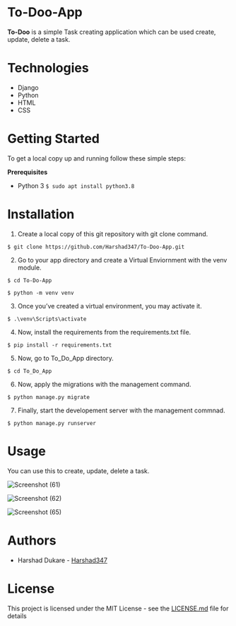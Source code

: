 # To-Doo-App
**To-Doo** is a simple Task creating application which can be used create, update, delete a task. 

# Technologies
- Django
- Python
- HTML
- CSS

# Getting Started
To get a local copy up and running follow these simple steps:

**Prerequisites**
- Python 3
`
$ sudo apt install python3.8
`

# Installation
1. Create a local copy of this git repository with git clone command.

`
$ git clone https://github.com/Harshad347/To-Doo-App.git
`

2. Go to your app directory and create a Virtual Enviornment with the venv module.

`
$ cd To-Do-App
`

`
$ python -m venv venv
`

3. Once you’ve created a virtual environment, you may activate it.

`
$ .\venv\Scripts\activate
`

4. Now, install the requirements from the requirements.txt file.

`
$ pip install -r requirements.txt
`

5. Now,  go to To_Do_App directory.

`
$ cd To_Do_App
`

6. Now, apply the migrations with the management command.
 
`
$ python manage.py migrate
`

7. Finally, start the developement server with the management commnad.

`
$ python manage.py runserver
`

# Usage
You can use this to create, update, delete a task.

![Screenshot (61)](https://user-images.githubusercontent.com/78790378/122609697-07d7f080-d09c-11eb-842b-caad06216d32.png)

![Screenshot (62)](https://user-images.githubusercontent.com/78790378/122609788-2f2ebd80-d09c-11eb-8daa-3964bfc8da3c.png)

![Screenshot (65)](https://user-images.githubusercontent.com/78790378/122609806-3655cb80-d09c-11eb-9e4b-fd72cc3e64d6.png)

# Authors
- Harshad Dukare - [Harshad347](https://github.com/Harshad347/)

# License
This project is licensed under the MIT License - see the [LICENSE.md](LICENSE) file for details
